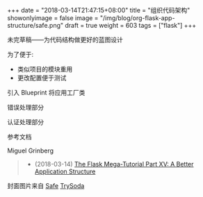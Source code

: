 +++
date = "2018-03-14T21:47:15+08:00"
title = "组织代码架构"
showonlyimage = false
image = "/img/blog/org-flask-app-structure/safe.png"
draft = true
weight = 603
tags = ["flask"]
+++

未完草稿——为代码结构做更好的蓝图设计
<!--more-->

为了便于:

- 类似项目的模块重用
- 更改配置便于测试

引入 Blueprint 将应用工厂类

错误处理部分

认证处理部分



参考文档

Miguel Grinberg

> - (2018-03-14) [The Flask Mega-Tutorial Part XV: A Better Application Structure](https://blog.miguelgrinberg.com/post/the-flask-mega-tutorial-part-xv-a-better-application-structure)

封面图片来自 [Safe](https://dribbble.com/shots/1174008-Safe) <a href="https://dribbble.com/TrySoda"><i class="fa fa-dribbble" aria-hidden="true"></i> TrySoda</a>
